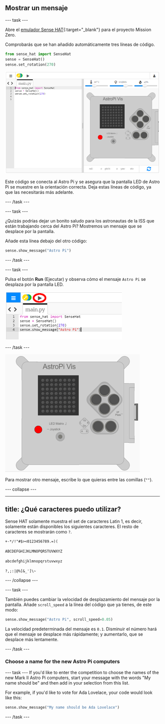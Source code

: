 ## Mostrar un mensaje

--- task ---

Abre el [emulador Sense HAT](https://trinket.io/mission-zero){:target="_blank"} para el proyecto Mission Zero.

Comprobarás que se han añadido automáticamente tres líneas de código.

```python
from sense_hat import SenseHat
sense = SenseHat()
sense.set_rotation(270)
```

![emulador sense hat](images/sense-hat-emulator2.png)

Este código se conecta al Astro Pi y se asegura que la pantalla LED de Astro Pi se muestre en la orientación correcta. Deja estas líneas de código, ya que las necesitarás más adelante.

--- /task ---

--- task ---

¿Quizás podrías dejar un bonito saludo para los astronautas de la ISS que están trabajando cerca del Astro Pi? Mostremos un mensaje que se desplace por la pantalla.

Añade esta línea debajo del otro código:

```python
sense.show_message("Astro Pi")
```

--- /task ---

--- task ---

Pulsa el botón **Run** (Ejecutar) y observa cómo el mensaje `Astro Pi` se desplaza por la pantalla LED.

![ejecutar con un clic el código para mostrar el mensaje](images/show-message-code-annotated.PNG)

--- /task ---

![Mensaje desplazándose](images/scroll-message.gif)

Para mostrar otro mensaje, escribe lo que quieras entre las comillas (`""`).

--- collapse ---

---
title: ¿Qué caracteres puedo utilizar?
---

Sense HAT solamente muestra el set de caracteres Latin 1, es decir, solamente están disponibles los siguientes caracteres. El resto de caracteres se mostrarán como `?`.

```
+-*/!"#$><0123456789.=)(

ABCDEFGHIJKLMNOPQRSTUVWXYZ

abcdefghijklmnopqrstuvwxyz

?,;:|@%[&_']\~
```

--- /collapse ---

--- task ---

También puedes cambiar la velocidad de desplazamiento del mensaje por la pantalla. Añade `scroll_speed` a la línea del código que ya tienes, de este modo:

```python
sense.show_message("Astro Pi", scroll_speed=0.05)
```

La velocidad predeterminada del mensaje es `0.1`. Disminuir el número hará que el mensaje se desplace más rápidamente; y aumentarlo, que se desplace más lentamente.

--- /task ---

### Choose a name for the new Astro Pi computers

--- task --- If you'd like to enter the competition to choose the names of the new Mark II Astro Pi computers, start your message with the words "My name should be" and then add in your selection from this list.

For example, if you'd like to vote for Ada Lovelace, your code would look like this:

```python
sense.show_message("My name should be Ada Lovelace")
```
--- /task ---



